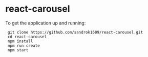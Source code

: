 # react-carousel

To get the application up and running:

```
 git clone https://github.com/sandrok1609/react-carousel.git
 cd react-carousel
 npm install
 npm run create
 npm start
```
